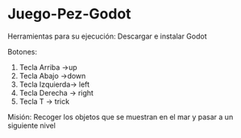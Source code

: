 # Juego-Pez-Godot

Herramientas para su ejecución:
Descargar e instalar Godot

Botones:
1. Tecla Arriba ->up
2. Tecla Abajo ->down
3. Tecla Izquierda-> left
4. Tecla Derecha -> right
5. Tecla T -> trick

Misión:
Recoger los objetos que se muestran en el mar y pasar a un siguiente nivel
